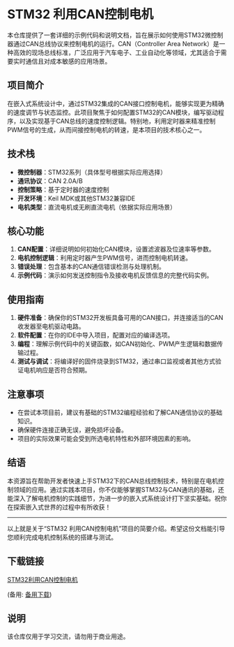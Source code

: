 # STM32 利用CAN控制电机

本仓库提供了一套详细的示例代码和说明文档，旨在展示如何使用STM32微控制器通过CAN总线协议来控制电机的运行。CAN（Controller Area Network）是一种高效的现场总线标准，广泛应用于汽车电子、工业自动化等领域，尤其适合于需要实时通信且对成本敏感的应用场景。

## 项目简介

在嵌入式系统设计中，通过STM32集成的CAN接口控制电机，能够实现更为精确的速度调节与状态监控。此项目聚焦于如何配置STM32的CAN模块，编写驱动程序，以及实现基于CAN总线的速度控制逻辑。特别地，利用定时器来精准控制PWM信号的生成，从而间接控制电机的转速，是本项目的技术核心之一。

## 技术栈

- **微控制器**：STM32系列（具体型号根据实际应用选择）
- **通讯协议**：CAN 2.0A/B
- **控制策略**：基于定时器的速度控制
- **开发环境**：Keil MDK或其他STM32兼容IDE
- **电机类型**：直流电机或无刷直流电机（依据实际应用场景）

## 核心功能

1. **CAN配置**：详细说明如何初始化CAN模块，设置滤波器及位速率等参数。
2. **电机控制逻辑**：利用定时器产生PWM信号，进而控制电机转速。
3. **错误处理**：包含基本的CAN通信错误检测与处理机制。
4. **示例代码**：演示如何发送控制指令及接收电机反馈信息的完整代码实例。

## 使用指南

1. **硬件准备**：确保你的STM32开发板具备可用的CAN接口，并连接适当的CAN收发器至电机驱动电路。
2. **软件配置**：在你的IDE中导入项目，配置对应的编译选项。
3. **编程**：理解示例代码中的关键函数，如CAN初始化、PWM产生逻辑和数据传输过程。
4. **测试与调试**：将编译好的固件烧录到STM32，通过串口监视或者其他方式验证电机响应是否符合预期。

## 注意事项

- 在尝试本项目前，建议有基础的STM32编程经验和了解CAN通信协议的基础知识。
- 确保硬件连接正确无误，避免损坏设备。
- 项目的实际效果可能会受到所选电机特性和外部环境因素的影响。

## 结语

本资源旨在帮助开发者快速上手STM32下的CAN总线控制技术，特别是在电机控制领域的应用。通过实践本项目，你不仅能够掌握STM32与CAN通讯的基础，还能深入了解电机控制的实践细节，为进一步的嵌入式系统设计打下坚实基础。祝你在探索嵌入式世界的过程中有所收获！

---

以上就是关于“STM32 利用CAN控制电机”项目的简要介绍。希望这份文档能引导您顺利完成电机控制系统的搭建与测试。

## 下载链接
[STM32利用CAN控制电机](https://pan.quark.cn/s/8625a204ec8e) 

(备用: [备用下载](https://pan.baidu.com/s/1OD2iaiSsfQ7BLtLRB8iqUg?pwd=1234))

## 说明

该仓库仅用于学习交流，请勿用于商业用途。
